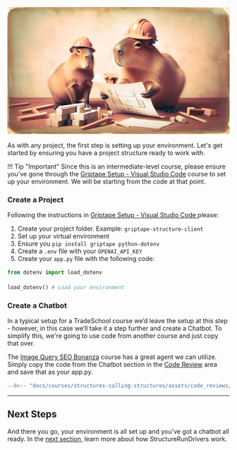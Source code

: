![Capybara Building](assets/capybara_building.webp)

As with any project, the first step is setting up your environment. Let's get started by ensuring you have a project structure ready to work with.

!!! Tip "Important"
    Since this is an intermediate-level course, please ensure you've gone through the [Griptape Setup - Visual Studio Code](../../setup/index.md) course to set up your environment. We will be starting from the code at that point.

### Create a Project

Following the instructions in [Griptape Setup - Visual Studio Code ](../../setup/01_setting_up_environment.md) please:

1. Create your project folder. Example: `griptape-structure-client`
2. Set up your virtual environment
3. Ensure you `pip install griptape python-dotenv`
4. Create a `.env` file with your `OPENAI_API_KEY`
5. Create your `app.py` file with the following code:

```python title="app.py" linenums="1"
from dotenv import load_dotenv

load_dotenv() # Load your environment
```

### Create a Chatbot

In a typical setup for a TradeSchool course we’d leave the setup at this step - however, in this case we’ll take it a step further and create a Chatbot. To simplify this, we're going to use code from another course and just copy that over. 

The [Image Query SEO Bonanza](../image-query/01_setup.md) course has a great agent we can utilize. Simply copy the code from the Chatbot section in the [Code Review](../image-query/02_chatbot.md#code-review) area and save that as your app.py.

```python title="app.py" linenums="1"
--8<-- "docs/courses/structures-calling-structures/assets/code_reviews/01/app.py"
```

---
## Next Steps
And there you go, your environment is all set up and you've got a chatbot all ready. In the [next section](02_concepts.md), learn more about how StructureRunDrivers work.
